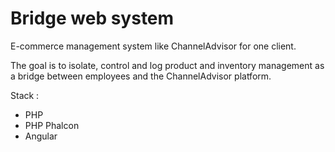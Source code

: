# Bridge web system


E-commerce management system like ChannelAdvisor for one client.

The goal is to isolate, control and log product and inventory management as a bridge between employees and the ChannelAdvisor platform.

Stack :

- PHP
- PHP Phalcon
- Angular